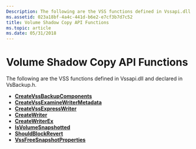 ```yaml
---
Description: The following are the VSS functions defined in Vssapi.dll and declared in VsBackup.h.
ms.assetid: 023a18bf-4a4c-441d-b6e2-e7cf3b7d7c52
title: Volume Shadow Copy API Functions
ms.topic: article
ms.date: 05/31/2018
---
```


# Volume Shadow Copy API Functions

The following are the VSS functions defined in Vssapi.dll and declared in VsBackup.h.

-   [**CreateVssBackupComponents**](/windows/desktop/api/VsBackup/nf-vsbackup-createvssbackupcomponents)
-   [**CreateVssExamineWriterMetadata**](/windows/desktop/api/VsBackup/nf-vsbackup-createvssexaminewritermetadata)
-   [**CreateVssExpressWriter**](/windows/desktop/api/VsWriter/nf-vswriter-createvssexpresswriter)
-   [**CreateWriter**](/windows/desktop/api/vswriter/nf-vswriter-createwriter)
-   [**CreateWriterEx**](/windows/desktop/api/vswriter/nf-vswriter-createwriterex)
-   [**IsVolumeSnapshotted**](/windows/desktop/api/VsBackup/nf-vsbackup-isvolumesnapshotted)
-   [**ShouldBlockRevert**](/windows/desktop/api/VsBackup/nf-vsbackup-shouldblockrevert)
-   [**VssFreeSnapshotProperties**](/windows/desktop/api/VsBackup/nf-vsbackup-vssfreesnapshotproperties)

 

 



